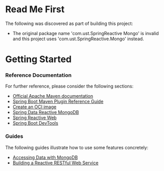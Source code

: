 # Read Me First
The following was discovered as part of building this project:

* The original package name 'com.ust.SpringReactive Mongo' is invalid and this project uses 'com.ust.SpringReactive.Mongo' instead.

# Getting Started

### Reference Documentation
For further reference, please consider the following sections:

* [Official Apache Maven documentation](https://maven.apache.org/guides/index.html)
* [Spring Boot Maven Plugin Reference Guide](https://docs.spring.io/spring-boot/docs/2.7.13/maven-plugin/reference/html/)
* [Create an OCI image](https://docs.spring.io/spring-boot/docs/2.7.13/maven-plugin/reference/html/#build-image)
* [Spring Data Reactive MongoDB](https://docs.spring.io/spring-boot/docs/2.7.13/reference/htmlsingle/#data.nosql.mongodb)
* [Spring Reactive Web](https://docs.spring.io/spring-boot/docs/2.7.13/reference/htmlsingle/#web.reactive)
* [Spring Boot DevTools](https://docs.spring.io/spring-boot/docs/2.7.13/reference/htmlsingle/#using.devtools)

### Guides
The following guides illustrate how to use some features concretely:

* [Accessing Data with MongoDB](https://spring.io/guides/gs/accessing-data-mongodb/)
* [Building a Reactive RESTful Web Service](https://spring.io/guides/gs/reactive-rest-service/)

